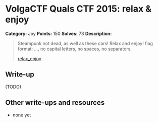 # VolgaCTF Quals CTF 2015: relax & enjoy

**Category:** Joy
**Points:** 150
**Solves:** 73
**Description:**

> Steampunk not dead, as well as these cars! Relax and enjoy!
> flag format: <brand0><brand1>...<brandN>, no capital letters, no spaces, no separators.
> 
> [relax_enjoy](http://files.2015.volgactf.ru/relax_enjoy/relax_enjoy.wmv)

## Write-up

(TODO)

## Other write-ups and resources

* none yet
